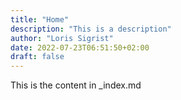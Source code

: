```yaml
---
title: "Home"
description: "This is a description"
author: "Loris Sigrist"
date: 2022-07-23T06:51:50+02:00
draft: false
---
```


This is the content in _index.md